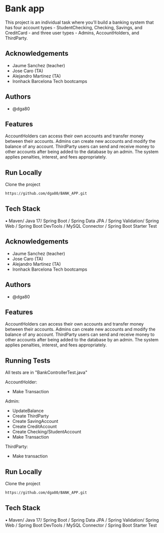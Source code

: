 
# Bank app

This project is an individual task where you'll build a banking system that has four account types - StudentChecking, Checking, Savings, and CreditCard - and three user types - Admins, AccountHolders, and ThirdParty.


## Acknowledgements

 - Jaume Sanchez (teacher)
 - Jose Caro (TA)
 - Alejandro Martinez (TA)
 - Ironhack Barcelona Tech bootcamps


## Authors

- @dga80


## Features

AccountHolders can access their own accounts and transfer money between their accounts. Admins can create new accounts and modify the balance of any account. ThirdParty users can send and receive money to other accounts after being added to the database by an admin. The system applies penalties, interest, and fees appropriately.


## Run Locally

Clone the project

```bash
https://github.com/dga80/BANK_APP.git
```


## Tech Stack

• Maven/ Java 17/ Spring Boot / Spring Data JPA / Spring Validation/ Spring Web / Spring Boot DevTools / MySQL Connector / Spring Boot Starter Test


## Acknowledgements

 - Jaume Sanchez (teacher)
 - Jose Caro (TA)
 - Alejandro Martinez (TA)
 - Ironhack Barcelona Tech bootcamps


## Authors

- @dga80


## Features

AccountHolders can access their own accounts and transfer money between their accounts. Admins can create new accounts and modify the balance of any account. ThirdParty users can send and receive money to other accounts after being added to the database by an admin. The system applies penalties, interest, and fees appropriately.


## Running Tests

All tests are in "BankControllerTest.java"

AccountHolder:
- Make Transaction

Admin:
- UpdateBalance
- Create ThirdParty
- Create SavingAccount
- Create CreditAccount
- Create Checking/StudentAccount
- Make Transaction

ThirdParty:
- Make transaction



## Run Locally

Clone the project

```bash
https://github.com/dga80/BANK_APP.git
```


## Tech Stack

• Maven/ Java 17/ Spring Boot / Spring Data JPA / Spring Validation/ Spring Web / Spring Boot DevTools / MySQL Connector / Spring Boot Starter Test

